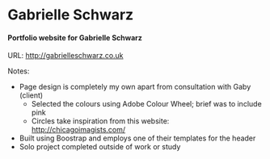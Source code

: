 # Gabrielle Schwarz

#### Portfolio website for Gabrielle Schwarz
URL: <http://gabrielleschwarz.co.uk>

Notes:
- Page design is completely my own apart from consultation with Gaby (client)
  - Selected the colours using Adobe Colour Wheel; brief was to include pink
  - Circles take inspiration from this website: <http://chicagoimagists.com/>
- Built using Boostrap and employs one of their templates for the header
- Solo project completed outside of work or study
